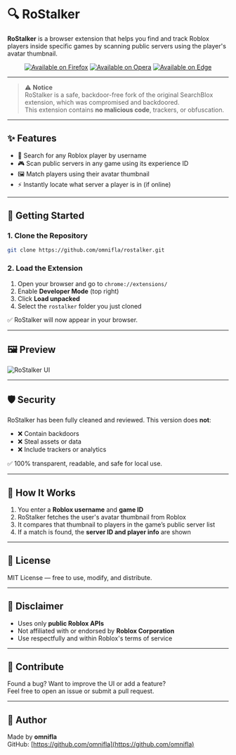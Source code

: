 # 🔍 RoStalker

**RoStalker** is a browser extension that helps you find and track Roblox players inside specific games by scanning public servers using the player's avatar thumbnail.

<p align="center">
  <a href="#"><img src="https://img.shields.io/badge/Available%20on-Firefox-orange?style=for-the-badge&logo=firefox-browser&logoColor=white" alt="Available on Firefox"></a>
  <a href="#"><img src="https://img.shields.io/badge/Available%20on-Opera-red?style=for-the-badge&logo=opera&logoColor=white" alt="Available on Opera"></a>
  <a href="#"><img src="https://img.shields.io/badge/Available%20on-Edge-blue?style=for-the-badge&logo=microsoft-edge&logoColor=white" alt="Available on Edge"></a>
</p>

---

> ⚠️ **Notice**  
> RoStalker is a safe, backdoor-free fork of the original SearchBlox extension, which was compromised and backdoored.  
> This extension contains **no malicious code**, trackers, or obfuscation.

---

## ✨ Features

- 🔎 Search for any Roblox player by username
- 🎮 Scan public servers in any game using its experience ID
- 🖼️ Match players using their avatar thumbnail
- ⚡ Instantly locate what server a player is in (if online)

---

## 🚀 Getting Started

### 1. Clone the Repository

```bash
git clone https://github.com/omnifla/rostalker.git
```

### 2. Load the Extension

1. Open your browser and go to `chrome://extensions/`
2. Enable **Developer Mode** (top right)
3. Click **Load unpacked**
4. Select the `rostalker` folder you just cloned

✅ RoStalker will now appear in your browser.

---

## 🖼️ Preview

![RoStalker UI](screenshot.png)

---

## 🛡️ Security

RoStalker has been fully cleaned and reviewed. This version does **not**:

- ❌ Contain backdoors  
- ❌ Steal assets or data  
- ❌ Include trackers or analytics  

✅ 100% transparent, readable, and safe for local use.

---

## 📘 How It Works

1. You enter a **Roblox username** and **game ID**  
2. RoStalker fetches the user's avatar thumbnail from Roblox  
3. It compares that thumbnail to players in the game’s public server list  
4. If a match is found, the **server ID and player info** are shown

---

## 📄 License

MIT License — free to use, modify, and distribute.

---

## 💬 Disclaimer

- Uses only **public Roblox APIs**  
- Not affiliated with or endorsed by **Roblox Corporation**  
- Use respectfully and within Roblox's terms of service

---

## 🤝 Contribute

Found a bug? Want to improve the UI or add a feature?  
Feel free to open an issue or submit a pull request.

---

## 👤 Author

Made by **omnifla**  
GitHub: [https://github.com/omnifla](https://github.com/omnifla)
